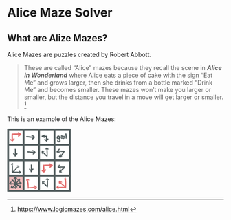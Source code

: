# Alice Maze Solver

## What are Alize Mazes?

Alice Mazes are puzzles created by Robert Abbott. 

> These are called “Alice” mazes because they recall the scene in ***Alice in Wonderland*** where Alice eats a piece of cake with the sign “Eat Me” and grows larger, then she drinks from a bottle marked “Drink Me” and becomes smaller. These mazes won’t make you larger or smaller, but the distance you travel in a move will get larger or smaller. [^1]

This is an example of the Alice Mazes:

<img src="Examples/example_maze.png" alt="Example Alice Mazes" style="zoom:25%;" />







[^1]: https://www.logicmazes.com/alice.html
